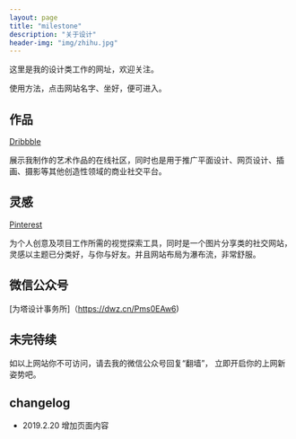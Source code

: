 ```yaml
---
layout: page
title: "milestone"
description: "关于设计"
header-img: "img/zhihu.jpg"
---
```


这里是我的设计类工作的网址，欢迎关注。

使用方法，点击网站名字、坐好，便可进入。

## 作品

[Dribbble](https://dribbble.com/XIAHIBB)

展示我制作的艺术作品的在线社区，同时也是用于推广平面设计、网页设计、插画、摄影等其他创造性领域的商业社交平台。

## 灵感

[Pinterest](https://www.pinterest.com/xiahibb/)

为个人创意及项目工作所需的视觉探索工具，同时是一个图片分享类的社交网站，灵感以主题已分类好，与你与好友。并且网站布局为瀑布流，非常舒服。

## 微信公众号

[为塔设计事务所]（https://dwz.cn/Pms0EAw6)


## 未完待续

如以上网站你不可访问，请去我的微信公众号回复“翻墙”， 立即开启你的上网新姿势吧。


## changelog

- 2019.2.20 增加页面内容






